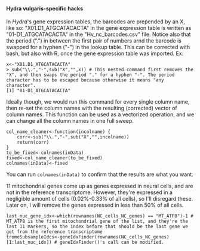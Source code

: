 #### __Hydra vulgaris__-specific hacks
In _Hydra_'s gene expression tables, the barcodes are prepended by an X, like so: "X01.D1_ATGCATACACTA" in the gene expression table is written as "01-D1_ATGCATACACTA" in the "Hv_nc_barcodes.csv" file. Notice also that the period (".") in between the first pair of numbers arnd the barcode is swapped for a hyphen ("-") in the lookup table. This can be corrected with bash, but also with R, once the gene expression table was imported.
Ex:
````
x<-"X01.D1_ATGCATACACTA"
> sub("\\.","-",sub("X","",x)) # This nested command first removes the "X", and then swaps the period "." for a hyphen "-". The period character has to be escaped because otherwise it means "any character".
[1] "01-D1_ATGCATACACTA"
````
Ideally though, we would run this command for every single column name, then re-set the column names with the resulting (corrected) vector of column names. This function can be used as a vectorized operation, and we can change all the column names in one full sweep.

````
col_name_cleaner<-function(incolname) {
    corr<-sub("\\.","-",sub("X","",incolname))
    return(corr)
}
to_be_fixed<-colnames(inData)
fixed<-col_name_cleaner(to_be_fixed)
colnames(inData)<-fixed
````
You can run ```colnames(inData)``` to confirm that the results are what you want.

11 mitochondrial genes come up as genes expressed in neural cells, and are not in the reference transcriptome. However, they're expressed in a negligible amount of cells (0.02%-0.33% of all cells), so I'll disregard these. Later on, I will remove the genes expressed in less than 50% of all cells.

````
last_nuc_gene_idx<-which(rownames(NC_cells_NC_genes) == "MT_ATP8")-1 # MT_ATP8 is the first mitochondrial gene of the list, and they're the last 11 markers, so the index before that should be the last gene we get from the reference transcriptome
tromeSubsampleIdcs<-geneIdxFinder(rownames(NC_cells_NC_genes)[1:last_nuc_idx]) # geneIdxFinder()'s call can be modified.
````
